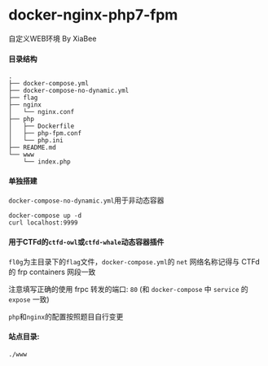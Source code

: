 # docker-nginx-php7-fpm
自定义WEB环境 By XiaBee

#### 目录结构

```
.
├── docker-compose.yml
├── docker-compose-no-dynamic.yml
├── flag
├── nginx
│   └── nginx.conf
├── php
│   ├── Dockerfile
│   ├── php-fpm.conf
│   └── php.ini
├── README.md
└── www
    └── index.php
```

#### 单独搭建

`docker-compose-no-dynamic.yml`用于非动态容器

```shell
docker-compose up -d
curl localhost:9999
```

#### 用于CTFd的`ctfd-owl`或`ctfd-whale`动态容器插件

`fl0g`为主目录下的`flag`文件，`docker-compose.yml`的 `net` 网络名称记得与 CTFd 的 frp containers 网段一致

注意填写正确的使用 frpc 转发的端口: `80` (和 `docker-compose` 中 `service` 的 `expose` 一致)

`php`和`nginx`的配置按照题目自行变更

#### 站点目录:

`./www`

